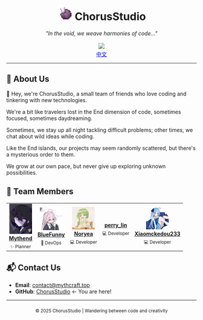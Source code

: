 <div align="center">
    <h1><img src="../asset/image/icon.png" width="40"> ChorusStudio</h1>
    <i>"In the void, we weave harmonies of code..."</i>
    <br/>
    <br/>
    <a href="https://github.com/ChorusStudio"><img src="https://img.shields.io/badge/GitHub-181717?style=flat&logo=github&logoColor=white" height="25"></a>
    <br/>
    <a href="./README.md" style="color: #0000FF;">中文</a>
</div>

---

## 🔮 About Us

👋 Hey, we're ChorusStudio, a small team of friends who love coding and tinkering with new technologies.

We're a bit like travelers lost in the End dimension of code, sometimes focused, sometimes daydreaming.

Sometimes, we stay up all night tackling difficult problems; other times, we chat about wild ideas while coding.

Like the End islands, our projects may seem randomly scattered, but there's a mysterious order to them.

We grow at our own pace, but never give up exploring unknown possibilities.

## 💫 Team Members

<table>
    <tr>
        <td align="center"><a href="https://space.bilibili.com/298276958"><img src="../asset/image/avatar/mythend.png" width="60px;" alt=""/><br /><b>Mythend</b></a><br /><sub>✨ Planner</sub></td>
        <td align="center"><a href="https://github.com/FunnyShadow"><img src="../asset/image/avatar/bluefunny.png" width="60px;" alt=""/><br /><b>BlueFunny</b></a><br /><sub>🔧 DevOps</sub></td>
        <td align="center"><a href="https://github.com/Noryea"><img src="../asset/image/avatar/noryea.png" width="60px;" alt=""/><br /><b>Noryea</b></a><br /><sub>💻 Developer</sub></td>
        <td align="center"><a href="https://github.com/perrylin4"><img src="" width="60px;" alt=""/><br /><b>perry_lin</b></a><br /><sub>💻 Developer</sub></td>
        <td align="center"><a href="https://github.com/Xiaomckedou233"><img src="../asset/image/avatar/xiaomckedou233.png" width="60px;" alt=""/><br /><b>Xiaomckedou233</b></a><br /><sub>💻 Developer</sub></td>
    </tr>
</table>

## 📬 Contact Us

- **Email**: contact@mythcraft.top
- **GitHub**: [ChorusStudio](https://github.com/ChorusStudio) <- You are here!

---

<div align="center">
    <sub>© 2025 ChorusStudio | Wandering between code and creativity</sub>
</div>
